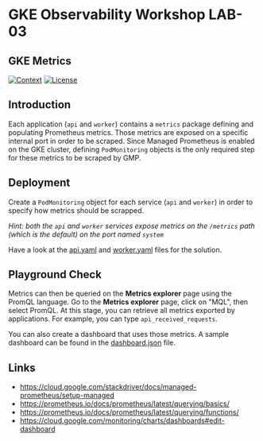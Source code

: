 # GKE Observability Workshop LAB-03

## GKE Metrics

[![Context](https://img.shields.io/badge/GKE%20Fundamentals-1-blue.svg)](#)
[![License](https://img.shields.io/badge/License-Apache%202.0-blue.svg)](https://opensource.org/licenses/Apache-2.0)

## Introduction
Each application (`api` and `worker`) contains a `metrics` package defining and populating Prometheus metrics. Those metrics are exposed on a specific internal port in order to be scraped.
Since Managed Prometheus is enabled on the GKE cluster, defining `PodMonitoring` objects is the only required step for these metrics to be scraped by GMP.

## Deployment
Create a `PodMonitoring` object for each service (`api` and `worker`) in order to specify how metrics should be scrapped.

*Hint: both the `api` and `worker` services expose metrics on the `/metrics` path (which is the default) on the port named `system`*

Have a look at the [api.yaml](solution/api.yaml) and [worker.yaml](solution/worker.yaml) files for the solution.

## Playground Check
Metrics can then be queried on the **Metrics explorer** page using the PromQL language.
Go to the **Metrics explorer** page, click on "MQL", then select PromQL.
At this stage, you can retrieve all metrics exported by applications. For example, you can type `api_received_requests`.

You can also create a dashboard that uses those metrics.
A sample dashboard can be found in the [dashboard.json](solution/dashboard.json) file.

## Links

- https://cloud.google.com/stackdriver/docs/managed-prometheus/setup-managed
- https://prometheus.io/docs/prometheus/latest/querying/basics/
- https://prometheus.io/docs/prometheus/latest/querying/functions/
- https://cloud.google.com/monitoring/charts/dashboards#edit-dashboard
